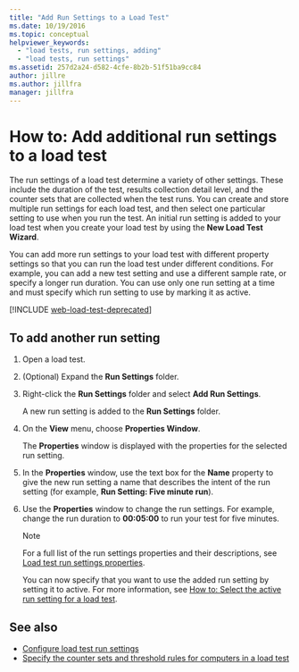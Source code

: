 ```yaml
---
title: "Add Run Settings to a Load Test"
ms.date: 10/19/2016
ms.topic: conceptual
helpviewer_keywords:
  - "load tests, run settings, adding"
  - "load tests, run settings"
ms.assetid: 257d2a24-d582-4cfe-8b2b-51f51ba9cc84
author: jillre
ms.author: jillfra
manager: jillfra
---
```

# How to: Add additional run settings to a load test

The run settings of a load test determine a variety of other settings. These include the duration of the test, results collection detail level, and the counter sets that are collected when the test runs. You can create and store multiple run settings for each load test, and then select one particular setting to use when you run the test. An initial run setting is added to your load test when you create your load test by using the **New Load Test Wizard**.

You can add more run settings to your load test with different property settings so that you can run the load test under different conditions. For example, you can add a new test setting and use a different sample rate, or specify a longer run duration. You can use only one run setting at a time and must specify which run setting to use by marking it as active.

[!INCLUDE [web-load-test-deprecated](includes/web-load-test-deprecated.md)]

## To add another run setting

1. Open a load test.

2. (Optional) Expand the **Run Settings** folder.

3. Right-click the **Run Settings** folder and select **Add Run Settings**.

     A new run setting is added to the **Run Settings** folder.

4. On the **View** menu, choose **Properties Window**.

     The **Properties** window is displayed with the properties for the selected run setting.

5. In the **Properties** window, use the text box for the **Name** property to give the new run setting a name that describes the intent of the run setting (for example, **Run Setting: Five minute run**).

6. Use the **Properties** window to change the run settings. For example, change the run duration to **00:05:00** to run your test for five minutes.

    > [!NOTE]
    > For a full list of the run settings properties and their descriptions, see [Load test run settings properties](../test/load-test-run-settings-properties.md).

     You can now specify that you want to use the added run setting by setting it to active. For more information, see [How to: Select the active run setting for a load test](../test/how-to-select-the-active-run-setting-for-a-load-test.md).

## See also

- [Configure load test run settings](../test/configure-load-test-run-settings.md)
- [Specify the counter sets and threshold rules for computers in a load test](../test/specify-counter-sets-and-threshold-rules-for-load-testing.md)